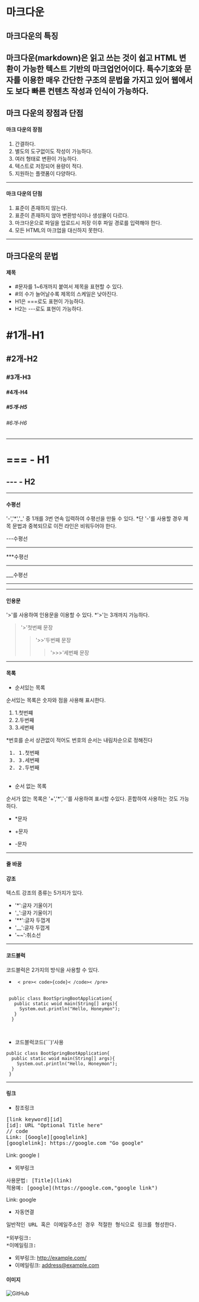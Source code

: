 마크다운
==============================
마크다운의 특징
-------------------------------
마크다운(markdown)은 읽고 쓰는 것이 쉽고 HTML 변환이 가능한 텍스트 기반의 마크업언어이다. 특수기호와 문자를 이용한 매우 간단한 구조의 문법을 가지고 있어 웹에서도 보다 빠른 컨텐츠 작성과 인식이 가능하다.
---
마크 다운의 장점과 단점
------------------------
#### 마크 다운의 장점
1. 간결하다.
2. 별도의 도구없이도 작성이 가능하다.
3. 여러 형태로 변환이 가능하다.
4. 텍스트로 저장되어 용량이 적다.
5. 지원하는 플랫폼이 다양하다.
---
#### 마크 다운의 단점
1. 표준이 존재하지 않는다.
2. 표준이 존재하지 않아 변환방식이나 생성물이 다르다.
3. 마크다운으로 파일을 업로드시 저장 이후 파일 경로를 입력해야 한다.
4. 모든 HTML의 마크업을 대신하지 못한다.
---
마크다운의 문법
---------------------------
#### 제목
* #문자를 1~6개까지 붙여서 제목을 표현할 수 있다.
* #의 수가 늘어날수록 제목의 스케일은 낮아진다.
* H1은 ===로도 표현이 가능하다.
* H2는 ---로도 표현이 가능하다.
# #1개-H1
## #2개-H2
### #3개-H3
#### #4개-H4
##### #5개-H5
###### #6개-H6
---
=== - H1
============
--- - H2
----------------
---
#### 수평선
'-','*','_' 중 1개를 3번 연속 입력하여 수평선을 만들 수 있다.
*단 '-'를 사용할 경우 제목 문법과 중복되므로 이전 라인은 비워두어야 한다.

---수평선

---
***수평선
***
___수평선
___

----
#### 인용문
'>'를 사용하여 인용문을 이용할 수 있다.
*'>'는 3개까지 가능하다.
> '>'첫번째 문장
>> '>>'두번째 문장
>>> '>>>'세번째 문장
---
#### 목록
* 순서있는 목록

순서있는 목록은 숫자와 점을 사용해 표시한다.
 1. 1.첫번쨰
 2. 2.두번째
 3. 3.세번째
 
*번호를 순서 상관없이 적어도 번호의 순서는 내림차순으로 정해진다
<pre>
 1. 1.첫번째
 3. 3.세번째
 2. 2.두번째
 </pre>
 * 순서 없는 목록
 
 순서가 없는 목록은 '+','*','-'를 사용하여 표시할 수있다.
 혼합하여 사용하는 것도 가능하다.
 
  * *문자
  + +문자
  - -문자
  ---

  #### 줄 바꿈
  
  #### 강조    
  
   텍스트 강조의 종류는 5가지가 있다.   
  * '*':글자 기울이기   
  * '_':글자 기울이기   
  * '**':글자 두껍게   
  * '__':글자 두껍게   
  * '~~':취소선   
  ---
  #### 코드블럭
  코드블럭은 2가지의 방식을 사용할 수 있다.
* <code> < pre>< code>{code}< /code>< /pre> </code>
 <pre>
 <code>
 public class BootSpringBootApplication{
   public static woid main(String[] args){
     System.out.println("Hello, Honeymon");
   }
  }
  </code>
  </pre>
 * 코드블럭코드(```)'사용
 ```
 public class BootSpringBootApplication{
   public static woid main(String[] args){
     System.out.println("Hello, Honeymon");
   }
  }
  ```
  ---
#### 링크
* 참조링크
<pre>
[link keyword][id]
[id]: URL "Optional Title here"
// code
Link: [Google][googlelink]
[googlelink]: https://google.com "Go google"
</pre>
Link: googleㅣ
* 외부링크
<pre>
사용문법: [Title](link)
적용예: [google](https://google.com,"google link")
</pre>
Link: google
* 자동연결
<pre>
일반적인 URL 혹은 이메일주소인 경우 적절한 형식으로 링크를 형성한다.

*외부링크: <http:// example.com/>
*이메일링크: <address@example.com>
</pre>
* 외부링크: http://example.com/
* 이메일링크: address@example.com
#### 이미지
![GitHub](https://user-images.githubusercontent.com/132043249/235339618-f9c91622-e56c-4795-864b-3cc45791a5be.jpeg)
